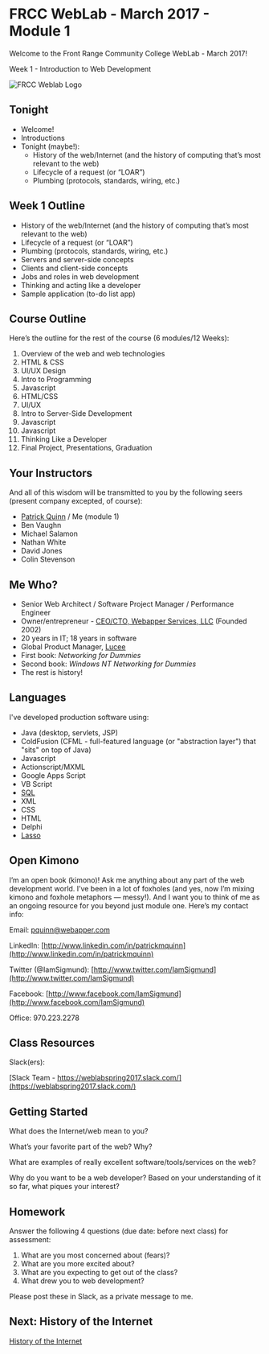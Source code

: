 # FRCC WebLab - March 2017 - Module 1

Welcome to the Front Range Community College WebLab - March 2017!

Week 1 - Introduction to Web Development

![FRCC Weblab Logo](/img/weblab_logo.png)

## Tonight

* Welcome!
* Introductions
* Tonight (maybe!):
  * History of the web/Internet (and the history of computing that’s most relevant to the web)
  * Lifecycle of a request (or “LOAR”)
  * Plumbing (protocols, standards, wiring, etc.)

<!--- Covered on intro night -->


## Week 1 Outline

* History of the web/Internet (and the history of computing that’s most relevant to the web) 
* Lifecycle of a request (or “LOAR”) 
* Plumbing (protocols, standards, wiring, etc.)
* Servers and server-side concepts
* Clients and client-side concepts
* Jobs and roles in web development
* Thinking and acting like a developer 
* Sample application (to-do list app) 



## Course Outline

Here’s the outline for the rest of the course (6 modules/12 Weeks):

1. Overview of the web and web technologies
2. HTML & CSS
3. UI/UX Design
4. Intro to Programming
5. Javascript
6. HTML/CSS
7. UI/UX
8. Intro to Server-Side Development
9. Javascript
10. Javascript
11. Thinking Like a Developer
6. Final Project, Presentations, Graduation



## Your Instructors

And all of this wisdom will be transmitted to you by the following seers (present company excepted, of course):

* [Patrick Quinn](http://www.linkedin.com/in/patrickmquinn) / Me (module 1)
* Ben Vaughn 
* Michael Salamon
* Nathan White
* David Jones 
* Colin Stevenson 

## Me Who?

* Senior Web Architect / Software Project Manager / Performance Engineer
* Owner/entrepreneur - [CEO/CTO, Webapper Services, LLC](http://www.webapper.com) (Founded 2002)
* 20 years in IT; 18 years in software
* Global Product Manager, [Lucee](http://www.lucee.org)
* First book: _Networking for Dummies_
* Second book: _Windows NT Networking for Dummies_
* The rest is history!

## Languages

I've developed production software using:

* Java (desktop, servlets, JSP)
* ColdFusion (CFML - full-featured language (or "abstraction layer") that "sits" on top of Java)
* Javascript
* Actionscript/MXML
* Google Apps Script
* VB Script
* [SQL](http://en.wikipedia.org/wiki/SQL) 
* XML
* CSS
* HTML
* Delphi
* [Lasso](http://en.wikipedia.org/wiki/Lasso_(programming_language))

## Open Kimono

I’m an open book (kimono)! Ask me anything about any part of the web development world. I’ve been in a lot of foxholes (and yes, now I’m mixing kimono and foxhole metaphors &mdash; messy!). And I want you to think of me as an ongoing resource for you beyond just module one. Here’s my contact info:

Email: [pquinn@webapper.com](mailto:pquinn@webapper.com)

LinkedIn: [http://www.linkedin.com/in/patrickmquinn](http://www.linkedin.com/in/patrickmquinn)

Twitter (@IamSigmund): [http://www.twitter.com/IamSigmund](http://www.twitter.com/IamSigmund)

Facebook: [http://www.facebook.com/IamSigmund](http://www.facebook.com/IamSigmund)

Office: 970.223.2278

## Class Resources

Slack(ers):

[Slack Team - https://weblabspring2017.slack.com/](https://weblabspring2017.slack.com/)

## Getting Started

What does the Internet/web mean to you?

What’s your favorite part of the web? Why?

What are examples of really excellent software/tools/services on the web?

Why do you want to be a web developer? Based on your understanding of it so far, what piques your interest? 

## Homework

Answer the following 4 questions (due date: before next class) for assessment:

1. What are you most concerned about (fears)?
2. What are you more excited about?
3. What are you expecting to get out of the class?
4. What drew you to web development?

Please post these in Slack, as a private message to me. 



## Next: History of the Internet

[History of the Internet](?md=/course-content/module1_weblab_3-2017/history_of_the_internet.md)



